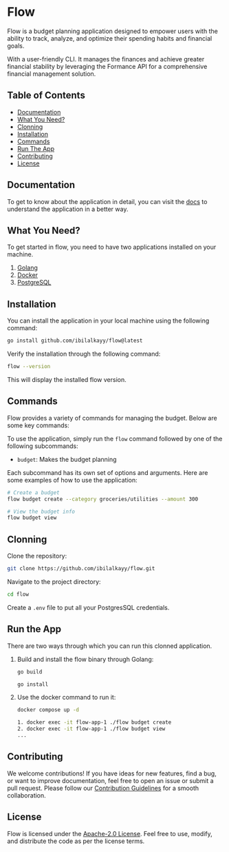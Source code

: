 # Flow

Flow is a budget planning application designed to empower users with the ability to track,  analyze, and optimize their spending habits and financial goals. 

With a user-friendly CLI. It manages the finances and achieve greater financial stability  by leveraging the Formance API for a comprehensive financial management solution.

## Table of Contents

- [Documentation](#documentation)
- [What You Need?](#what-you-need)
- [Clonning](#clonning)
- [Installation](#installation)
- [Commands](#commands)
- [Run The App](#run-the-app)
- [Contributing](#contributing)
- [License](#license)


## Documentation

To get to know about the application in detail, you can visit the [docs](https://github.com/ibilalkayy/flow/tree/main/docs) to understand the application in a better way.

## What You Need?

To get started in flow, you need to have two applications installed on your machine.

1. [Golang](https://go.dev/dl/)
2. [Docker](https://www.docker.com/get-started/)
3. [PostgreSQL](https://www.postgresql.org/)

## Installation

You can install the application in your local machine using the following command:

  ```bash
  go install github.com/ibilalkayy/flow@latest
  ```

Verify the installation through the following command:

```bash
flow --version
```

This will display the installed flow version.

## Commands

Flow provides a variety of commands for managing the budget. Below are some key commands:

To use the application, simply run the `flow` command followed by one of the following subcommands:

- `budget`: Makes the budget planning

Each subcommand has its own set of options and arguments. Here are some examples of how to use the application:

```bash
# Create a budget
flow budget create --category groceries/utilities --amount 300

# View the budget info
flow budget view
```

## Clonning

Clone the repository:

```bash
git clone https://github.com/ibilalkayy/flow.git
```

Navigate to the project directory:

```bash
cd flow
```

Create a `.env` file to put all your PostgresSQL credentials.

## Run the App

There are two ways through which you can run this clonned application.

1. Build and install the flow binary through Golang:

    ```bash
    go build
    ```

    ```bash
    go install
    ```
2. Use the docker command to run it:

    ```bash
    docker compose up -d
    ```

    ```bash
    1. docker exec -it flow-app-1 ./flow budget create
    2. docker exec -it flow-app-1 ./flow budget view
    ...
    ```

## Contributing

We welcome contributions! If you have ideas for new features, find a bug, or want to improve documentation, feel free to open an issue or submit a pull request. Please follow our [Contribution Guidelines](CONTRIBUTING.md) for a smooth collaboration.

## License

Flow is licensed under the [Apache-2.0 License](LICENSE). Feel free to use, modify, and distribute the code as per the license terms.